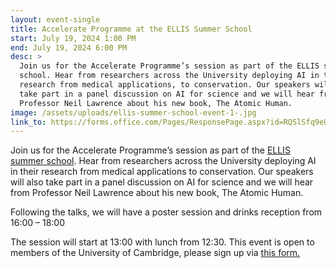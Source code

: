 ```yaml
---
layout: event-single
title: Accelerate Programme at the ELLIS Summer School
start: July 19, 2024 1:00 PM
end: July 19, 2024 6:00 PM
desc: >
  Join us for the Accelerate Programme’s session as part of the ELLIS summer
  school. Hear from researchers across the University deploying AI in their
  research from medical applications, to conservation. Our speakers will also
  take part in a panel discussion on AI for science and we will hear from
  Professor Neil Lawrence about his new book, The Atomic Human.  
image: /assets/uploads/ellis-summer-school-event-1-.jpg
link_to: https://forms.office.com/Pages/ResponsePage.aspx?id=RQSlSfq9eUut41R7TzmG6SaVOxbmBOdAg9GzbnrB5IRUODc4UFhVQ1k4SjNWNVRZQ0ZCME4zUDJYRi4u
---
```

Join us for the Accelerate Programme’s session as part of the [ELLIS summer school](https://www.ellis.eng.cam.ac.uk/summer-school/). Hear from researchers across the University deploying AI in their research from medical applications to conservation. Our speakers will also take part in a panel discussion on AI for science and we will hear from Professor Neil Lawrence about his new book, The Atomic Human.  

Following the talks, we will have a poster session and drinks reception from 16:00 – 18:00

The session will start at 13:00 with lunch from 12:30. This event is open to members of the University of Cambridge, please sign up via [this form.](https://forms.office.com/Pages/ResponsePage.aspx?id=RQSlSfq9eUut41R7TzmG6SaVOxbmBOdAg9GzbnrB5IRUODc4UFhVQ1k4SjNWNVRZQ0ZCME4zUDJYRi4u)